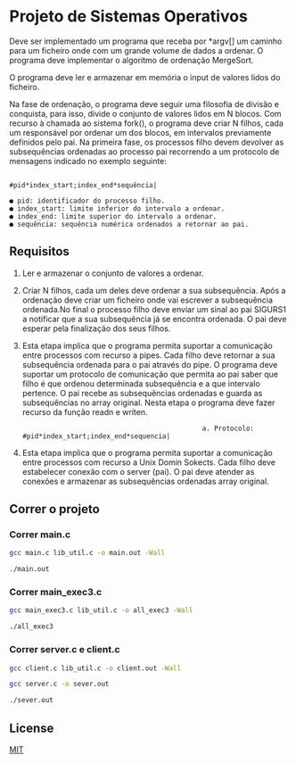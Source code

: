 # Projeto de Sistemas Operativos

Deve ser implementado um programa que receba por *argv[] um caminho para um ficheiro onde com um grande volume de dados a ordenar. O programa deve implementar o algoritmo de ordenação
MergeSort.

O programa deve ler e armazenar em memória o input de valores lidos do ficheiro. 

Na fase de ordenação, o programa deve seguir uma filosofia de divisão e conquista, para isso, divide o conjunto de valores lidos em N blocos. Com recurso à chamada ao sistema fork(), o programa deve criar N filhos, cada um responsável por ordenar um dos blocos, em intervalos previamente definidos pelo pai. Na primeira fase, os processos filho devem devolver as subsequências ordenadas ao processo pai recorrendo a um protocolo de mensagens indicado no exemplo seguinte:

                                                    #pid*index_start;index_end*sequência|

    ● pid: identificador do processo filho.
    ● index_start: limite inferior do intervalo a ordenar.
    ● index_end: limite superior do intervalo a ordenar.
    ● sequência: sequência numérica ordenados a retornar ao pai.

## Requisitos

1. Ler e armazenar o conjunto de valores a ordenar.

2. Criar N filhos, cada um deles deve ordenar a sua subsequência. Após a ordenação deve criar um ficheiro onde vai escrever a subsequência ordenada.No final o processo filho deve enviar um sinal ao pai SIGURS1 a notificar que a sua subsequência já se encontra ordenada. O pai deve esperar pela finalização dos seus filhos.

3. Esta etapa implica que o programa permita suportar a comunicação entre processos com recurso a pipes. Cada filho deve retornar a sua subsequência ordenada para o pai através do pipe. O programa deve suportar um protocolo de comunicação que permita ao pai saber que filho é que ordenou determinada subsequência e a que intervalo pertence. O pai recebe as subsequências ordenadas e guarda as subsequências no array original. Nesta etapa o programa deve fazer recurso da função readn e writen.

                                                    a. Protocolo: #pid*index_start;index_end*sequencia|

4. Esta etapa implica que o programa permita suportar a comunicação entre processos com recurso a Unix Domin Sokects. Cada filho deve estabelecer conexão com o server (pai). O pai deve atender as conexões e armazenar as subsequências ordenadas array original.


## Correr o projeto

###  Correr main.c

```bash
gcc main.c lib_util.c -o main.out -Wall 

./main.out
```

###  Correr main_exec3.c

```bash
gcc main_exec3.c lib_util.c -o all_exec3 -Wall

./all_exec3
```

###  Correr server.c e client.c

```bash
gcc client.c lib_util.c -o client.out -Wall  

gcc server.c -o sever.out

./sever.out
```

## License
[MIT](https://choosealicense.com/licenses/mit/)